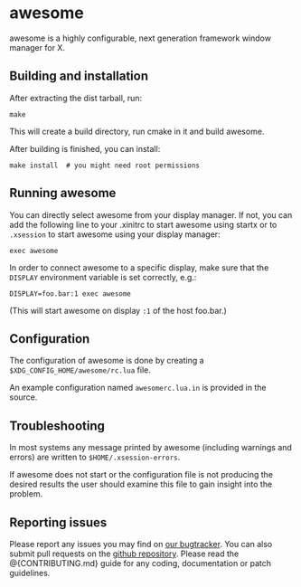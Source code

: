 awesome
=======

awesome is a highly configurable, next generation framework window manager for X.

Building and installation
-------------------------

After extracting the dist tarball, run:

    make

This will create a build directory, run cmake in it and build awesome.

After building is finished, you can install:

    make install  # you might need root permissions

Running awesome
---------------

You can directly select awesome from your display manager. If not, you can
add the following line to your .xinitrc to start awesome using startx
or to `.xsession` to start awesome using your display manager:

    exec awesome

In order to connect awesome to a specific display, make sure that
the `DISPLAY` environment variable is set correctly, e.g.:

    DISPLAY=foo.bar:1 exec awesome

(This will start awesome on display `:1` of the host foo.bar.)

Configuration
-------------

The configuration of awesome is done by creating a
`$XDG_CONFIG_HOME/awesome/rc.lua` file.

An example configuration named `awesomerc.lua.in` is provided in the source.

Troubleshooting
---------------

In most systems any message printed by awesome (including warnings and errors)
are written to `$HOME/.xsession-errors`.

If awesome does not start or the configuration file is not producing the
desired results the user should examine this file to gain insight into the
problem.

Reporting issues
----------------

Please report any issues you may find on [our bugtracker](https://awesome.naquadah.org/bugs/).
You can also submit pull requests on the [github repository](https://github.com/awesomeWM/awesome).
Please read the @{CONTRIBUTING.md} guide for any coding, documentation or patch guidelines.
